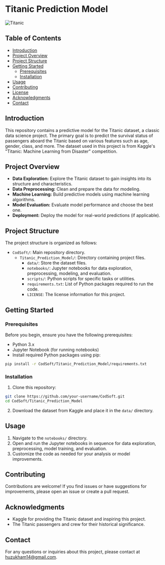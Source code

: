 # Titanic Prediction Model

![Titanic](https://upload.wikimedia.org/wikipedia/commons/thumb/f/fd/RMS_Titanic_3.jpg/300px-RMS_Titanic_3.jpg)

## Table of Contents

- [Introduction](#introduction)
- [Project Overview](#project-overview)
- [Project Structure](#project-structure)
- [Getting Started](#getting-started)
  - [Prerequisites](#prerequisites)
  - [Installation](#installation)
- [Usage](#usage)
- [Contributing](#contributing)
- [License](#license)
- [Acknowledgments](#acknowledgments)
- [Contact](#contact)

## Introduction

This repository contains a predictive model for the Titanic dataset, a classic data science project. The primary goal is to predict the survival status of passengers aboard the Titanic based on various features such as age, gender, class, and more. The dataset used in this project is from Kaggle's "Titanic: Machine Learning from Disaster" competition.

## Project Overview

- **Data Exploration:** Explore the Titanic dataset to gain insights into its structure and characteristics.
- **Data Preprocessing:** Clean and prepare the data for modeling.
- **Machine Learning:** Build predictive models using machine learning algorithms.
- **Model Evaluation:** Evaluate model performance and choose the best one.
- **Deployment:** Deploy the model for real-world predictions (if applicable).

## Project Structure

The project structure is organized as follows:

- `CodSoft/`: Main repository directory.
  - `Titanic_Prediction_Model/`: Directory containing project files.
    - `data/`: Store the dataset files.
    - `notebooks/`: Jupyter notebooks for data exploration, preprocessing, modeling, and evaluation.
    - `scripts/`: Python scripts for specific tasks or utilities.
    - `requirements.txt`: List of Python packages required to run the code.
    - `LICENSE`: The license information for this project.

## Getting Started

### Prerequisites

Before you begin, ensure you have the following prerequisites:

- Python 3.x
- Jupyter Notebook (for running notebooks)
- Install required Python packages using pip:

```bash
pip install -r CodSoft/Titanic_Prediction_Model/requirements.txt
```

### Installation

1. Clone this repository:

```bash
git clone https://github.com/your-username/CodSoft.git
cd CodSoft/Titanic_Prediction_Model
```

2. Download the dataset from Kaggle and place it in the `data/` directory.

## Usage

1. Navigate to the `notebooks/` directory.
2. Open and run the Jupyter notebooks in sequence for data exploration, preprocessing, model training, and evaluation.
3. Customize the code as needed for your analysis or model improvements.

## Contributing

Contributions are welcome! If you find issues or have suggestions for improvements, please open an issue or create a pull request.


## Acknowledgments

- Kaggle for providing the Titanic dataset and inspiring this project.
- The Titanic passengers and crew for their historical significance.

## Contact

For any questions or inquiries about this project, please contact at huzukham14@gmail.com.

